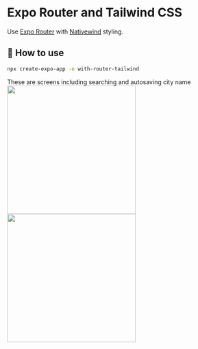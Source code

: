 # Expo Router and Tailwind CSS

Use [Expo Router](https://docs.expo.dev/router/introduction/) with [Nativewind](https://www.nativewind.dev/v4/overview/) styling.

## 🚀 How to use

```sh
npx create-expo-app -e with-router-tailwind
```

These are screens including searching and autosaving city name
<img src="https://github.com/user-attachments/assets/6128dbb8-302a-468c-b053-b01ca24eda75" width="300">
<img src="https://github.com/user-attachments/assets/6349809a-bc29-4a5b-9cec-069f8289a21d" width="300" >

